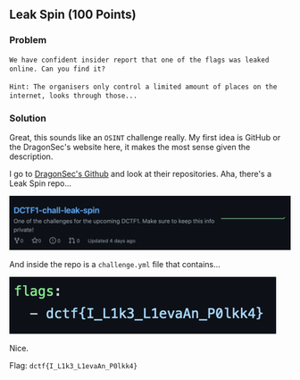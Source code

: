 ## Leak Spin (100 Points)

### Problem
```
We have confident insider report that one of the flags was leaked online. Can you find it?

Hint: The organisers only control a limited amount of places on the internet, looks through those...
```

### Solution
Great, this sounds like an `OSINT` challenge really. My first idea is GitHub or the DragonSec's website here, it makes the most sense given the description.

I go to [DragonSec's Github](https://github.com/DragonSecSI) and look at their repositories.
Aha, there's a Leak Spin repo...

![](img/leakspin_repo.png)

And inside the repo is a `challenge.yml` file that contains...

![](img/leakspin_flag.png)

Nice.

Flag: `dctf{I_L1k3_L1evaAn_P0lkk4}`
